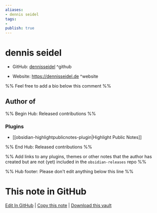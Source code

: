 ```yaml
---
aliases:
- dennis seidel
tags:
- 
publish: true
---
```


# dennis seidel

- GitHub: [dennisseidel](https://github.com/dennisseidel/) ^github
<!-- - Discord: `@` ^discord-->
- Website: <https://dennisseidel.de> ^website
<!-- - [[Publish sites|Publish site]]: ^publish-->

%% Feel free to add a bio below this comment %%


## Author of

%% Begin Hub: Released contributions %%
### Plugins
- [[obsidian-highlightpublicnotes-plugin|Highlight Public Notes]]

%% End Hub: Released contributions %%

%% Add links to any plugins, themes or other notes that the author has created but are not (yet) included in the `obsidian-releases` repo %%

<!--
### Unlisted plugins
-->

<!--
### Others
-->

<!--
## Sponsor this author

- [[GitHub sponsors]]: [Sponsor @dennisseidel on GitHub Sponsors](https://github.com/sponsors/dennisseidel) ^github-sponsor
- [[Buy me a coffee]]: ^buy-me-a-coffee
- [[PayPal]]: ^paypal
- [[Patreon]]: ^patreon

-->

<!--
## Follow this author

- [[YouTube Channels|On YouTube]]: ^youtube
- Twitter: ^twitter
- ...
-->

%% Hub footer: Please don't edit anything below this line %%

# This note in GitHub

<span class="git-footer">[Edit In GitHub](https://github.dev/obsidian-community/obsidian-hub/blob/main/01%20-%20Community/People/dennisseidel.md "git-hub-edit-note") | [Copy this note](https://raw.githubusercontent.com/obsidian-community/obsidian-hub/main/01%20-%20Community/People/dennisseidel.md "git-hub-copy-note") | [Download this vault](https://github.com/obsidian-community/obsidian-hub/archive/refs/heads/main.zip "git-hub-download-vault") </span>
